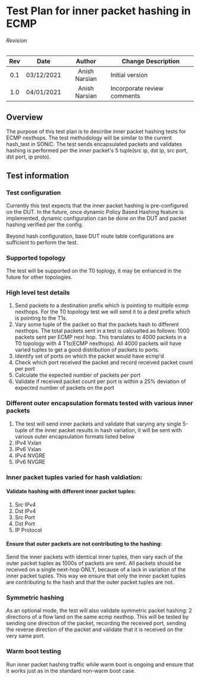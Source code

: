 # Test Plan for inner packet hashing in ECMP
###### Revision
| Rev |     Date    |       Author       | Change Description                |
|:---:|:-----------:|:------------------:|-----------------------------------|
| 0.1 | 03/12/2021  |    Anish Narsian   | Initial version                   |
| 1.0 | 04/01/2021  |    Anish Narsian   | Incorporate review comments       |

## Overview
The purpose of this test plan is to describe inner packet hashing tests for ECMP nexthops. The test methodology will be similar to the current hash_test in SONiC. The test sends encapsulated packets and validates hashing is performed per the inner packet's 5 tuple(src ip, dst ip, src port, dst port, ip proto).

## Test information

### Test configuration
Currently this test expects that the inner packet hashing is pre-configured on the DUT. In the future, once dynamic Policy Based Hashing feature is implemented, dynamic configuration can be done on the DUT and packet hashing verified per the config.

Beyond hash configuration, base DUT route table configurations are sufficient to perform the test.

### Supported topology
The test will be supported on the T0 toplogy, it may be enhanced in the future for other topologies.

### High level test details
1. Send packets to a destination prefix which is pointing to multiple ecmp nexthops. For the T0 topology test we will send it to a dest prefix which is pointing to the T1s.
3. Vary some tuple of the packet so that the packets hash to different nexthops. The total packets sent in a test is calcualted as follows: 1000 packets sent per ECMP next hop. This translates to 4000 packets in a T0 topology with 4 T1s(ECMP nexthops). All 4000 packets will have varied tuples to get a good distribution of packets to ports.
4. Identify set of ports on which the packet would have ecmp'd
5. Check which port received the packet and record received packet count per port
6. Calculate the expected number of packets per port
7. Validate if received packet count per port is within a 25% deviation of expected number of packets on the port

### Different outer encapsulation formats tested with various inner packets
1. The test will send inner packets and validate that varying any single 5-tuple of the inner packet results in hash variation, it will be sent with various outer encapsulation formats listed below
2. IPv4 Vxlan
3. IPv6 Vxlan
4. IPv4 NVGRE
5. IPv6 NVGRE

### Inner packet tuples varied for hash valdiation:
#### Validate hashing with different inner packet tuples:
1. Src IPv4
2. Dst IPv4
3. Src Port
4. Dst Port
5. IP Protocol

#### Ensure that outer packets are not contributing to the hashing:
Send the inner packets with identical inner tuples, then vary each of the outer packet tuples as 1000s of packets are sent. All packets should be received on a single next-hop ONLY, because of a lack in variation of the inner packet tuples. This way we ensure that only the inner packet tuples are contributing to the hash and that the outer packet tuples are not.

### Symmetric hashing
As an optional mode, the test will also validate symmetric packet hashing: 2 directions of a flow land on the same ecmp nexthop. 
This will be tested by sending one direction of the packet, recording the received port, sending the reverse direction of the packet and validate that it is received on the very same port.

### Warm boot testing
Run inner packet hashing traffic while warm boot is ongoing and ensure that it works just as in the standard non-warm boot case.
